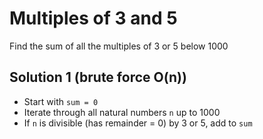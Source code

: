 # Multiples of 3 and 5

Find the sum of all the multiples of 3 or 5 below 1000

## Solution 1 (brute force O(n))

* Start with `sum = 0`
* Iterate through all natural numbers `n` up to 1000
* If `n` is divisible (has remainder = 0) by 3 or 5, add to `sum`

